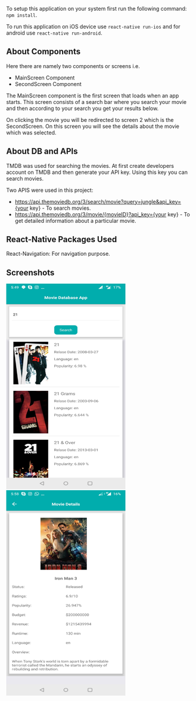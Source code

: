 
To setup this application on your system first run the following command:
`npm install`.

To run this application on iOS device use `react-native run-ios` and for android use `react-native run-android`.

## About Components
Here there are namely two components or screens i.e.
 * MainScreen Component
 * SecondScreen Component

The MainScreen component is the first screen that loads when an app starts. This screen consists of a search bar where you search your movie and then according to your search you get your results below.

On clicking the movie you will be redirected to screen 2 which is the SecondScreen.
On this screen you will see the details about the movie which was selected.

## About DB and APIs
TMDB was used for searching the movies.
At first create developers account on TMDB and then generate your API key. Using this key you can search movies.

Two APIS were used in this project:
* https://api.themoviedb.org/3/search/movie?query=jungle&api_key={your key} - To search movies.
* https://api.themoviedb.org/3/movie/{movieID}?api_key={your key} - To get detailed information about a particular movie.

## React-Native Packages Used

React-Navigation:  For navigation purpose.

## Screenshots

<img src="./src/assets/1.jpg" height="550px" width="320px">

<img src="./src/assets/2.jpg" height="550px" width="320px">


